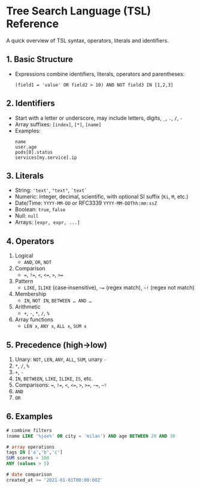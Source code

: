 # Tree Search Language (TSL) Reference

A quick overview of TSL syntax, operators, literals and identifiers.

## 1. Basic Structure

- Expressions combine identifiers, literals, operators and parentheses:
  ```
  (field1 = 'value' OR field2 > 10) AND NOT field3 IN [1,2,3]
  ```

## 2. Identifiers

- Start with a letter or underscore, may include letters, digits, `_`, `.`, `/`, `-`
- Array suffixes: `[index]`, `[*]`, `[name]`
- Examples:
  ```
  name
  user.age
  pods[0].status
  services[my.service].ip
  ```

## 3. Literals

- String: `'text'`, `"text"`, `` `text` ``
- Numeric: integer, decimal, scientific, with optional SI suffix (`Ki`, `M`, etc.)
- Date/Time: `YYYY-MM-DD` or RFC3339 `YYYY-MM-DDThh:mm:ssZ`
- Boolean: `true`, `false`
- Null: `null`
- Arrays: `[expr, expr, ...]`

## 4. Operators

1. Logical
   - `AND`, `OR`, `NOT`
2. Comparison
   - `=`, `!=`, `<`, `<=`, `>`, `>=`
3. Pattern
   - `LIKE`, `ILIKE` (case‑insensitive), `~=` (regex match), `~!` (regex not match)
4. Membership
   - `IN`, `NOT IN`, `BETWEEN … AND …`
5. Arithmetic
   - `+`, `-`, `*`, `/`, `%`
6. Array functions
   - `LEN x`, `ANY x`, `ALL x`, `SUM x`

## 5. Precedence (high→low)

1. Unary: `NOT`, `LEN`, `ANY`, `ALL`, `SUM`, unary `-`
2. `*`, `/`, `%`
3. `+`, `-`
4. `IN`, `BETWEEN`, `LIKE`, `ILIKE`, `IS`, etc.
5. Comparisons: `=`, `!=`, `<`, `<=`, `>`, `>=`, `~=`, `~!`
6. `AND`
7. `OR`

## 6. Examples

```sql
# combine filters
(name LIKE '%joe%' OR city = 'milan') AND age BETWEEN 20 AND 30

# array operations
tags IN ['a','b','c']
SUM scores > 100
ANY (values > 5)

# date comparison
created_at >= '2021-01-01T00:00:00Z'
```
